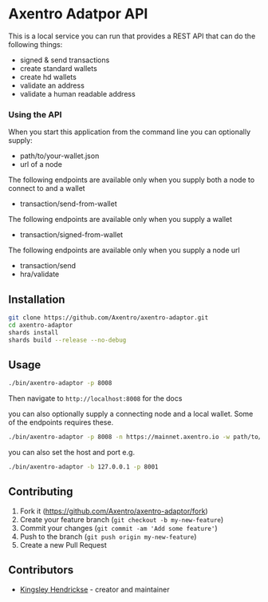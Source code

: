 # Axentro Adatpor API
This is a local service you can run that provides a REST API that can do the following things:

* signed & send transactions
* create standard wallets
* create hd wallets
* validate an address
* validate a human readable address

### Using the API

When you start this application from the command line you can optionally supply:

* path/to/your-wallet.json
* url of a node

The following endpoints are available only when you supply both a node to connect to and a wallet

* transaction/send-from-wallet

The following endpoints are available only when you supply a wallet

* transaction/signed-from-wallet

The following endpoints are available only when you supply a node url 

* transaction/send
* hra/validate

## Installation

```bash
git clone https://github.com/Axentro/axentro-adaptor.git
cd axentro-adaptor
shards install
shards build --release --no-debug
```

## Usage

```bash
./bin/axentro-adaptor -p 8008
```
Then navigate to `http://localhost:8008` for the docs 

you can also optionally supply a connecting node and a local wallet. Some of the endpoints requires these.

```bash
./bin/axentro-adaptor -p 8008 -n https://mainnet.axentro.io -w path/to/wallet.json
```

you can also set the host and port e.g. 

```bash
./bin/axentro-adaptor -b 127.0.0.1 -p 8001
```


## Contributing

1. Fork it (<https://github.com/Axentro/axentro-adaptor/fork>)
2. Create your feature branch (`git checkout -b my-new-feature`)
3. Commit your changes (`git commit -am 'Add some feature'`)
4. Push to the branch (`git push origin my-new-feature`)
5. Create a new Pull Request

## Contributors

- [Kingsley Hendrickse](https://github.com/kingsleyh) - creator and maintainer

